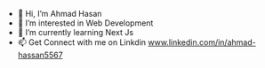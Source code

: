 - 👋 Hi, I’m Ahmad Hasan
- 👀 I’m interested in Web Development 
- 🌱 I’m currently learning Next Js 
- 📫 Get Connect with me on Linkdin www.linkedin.com/in/ahmad-hassan5567


<!---
ahmi5567/ahmi5567 is a ✨ special ✨ repository because its `README.md` (this file) appears on your GitHub profile.
You can click the Preview link to take a look at your changes.
--->

